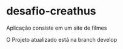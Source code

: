 # desafio-creathus
Aplicação consiste em um site de filmes

O Projeto atualizado está na branch develop
